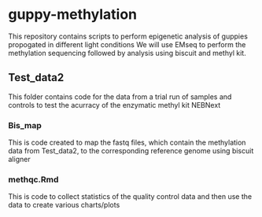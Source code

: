 # guppy-methylation
This repository contains scripts to perform epigenetic analysis of guppies propogated in different light conditions
We will use EMseq to perform the methylation sequencing followed by analysis using biscuit and methyl kit.

## Test_data2
This folder contains code for the data from a trial run of samples and controls to test the acurracy of the enzymatic methyl kit NEBNext 

### Bis_map
This is code created to map the fastq files, which contain the methylation data from Test_data2, to the corresponding reference genome using biscuit aligner

### methqc.Rmd
This is code to collect statistics of the quality control data and then use the data to create various charts/plots
